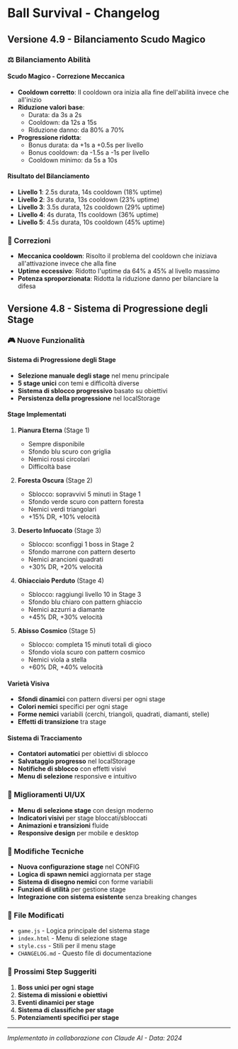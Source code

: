 # Ball Survival - Changelog

## Versione 4.9 - Bilanciamento Scudo Magico

### ⚖️ Bilanciamento Abilità

#### Scudo Magico - Correzione Meccanica
- **Cooldown corretto**: Il cooldown ora inizia alla fine dell'abilità invece che all'inizio
- **Riduzione valori base**:
  - Durata: da 3s a 2s
  - Cooldown: da 12s a 15s  
  - Riduzione danno: da 80% a 70%
- **Progressione ridotta**:
  - Bonus durata: da +1s a +0.5s per livello
  - Bonus cooldown: da -1.5s a -1s per livello
  - Cooldown minimo: da 5s a 10s

#### Risultato del Bilanciamento
- **Livello 1**: 2.5s durata, 14s cooldown (18% uptime)
- **Livello 2**: 3s durata, 13s cooldown (23% uptime)  
- **Livello 3**: 3.5s durata, 12s cooldown (29% uptime)
- **Livello 4**: 4s durata, 11s cooldown (36% uptime)
- **Livello 5**: 4.5s durata, 10s cooldown (45% uptime)

### 🐛 Correzioni
- **Meccanica cooldown**: Risolto il problema del cooldown che iniziava all'attivazione invece che alla fine
- **Uptime eccessivo**: Ridotto l'uptime da 64% a 45% al livello massimo
- **Potenza sproporzionata**: Ridotta la riduzione danno per bilanciare la difesa

## Versione 4.8 - Sistema di Progressione degli Stage

### 🎮 Nuove Funzionalità

#### Sistema di Progressione degli Stage
- **Selezione manuale degli stage** nel menu principale
- **5 stage unici** con temi e difficoltà diverse
- **Sistema di sblocco progressivo** basato su obiettivi
- **Persistenza della progressione** nel localStorage

#### Stage Implementati
1. **Pianura Eterna** (Stage 1)
   - Sempre disponibile
   - Sfondo blu scuro con griglia
   - Nemici rossi circolari
   - Difficoltà base

2. **Foresta Oscura** (Stage 2)
   - Sblocco: sopravvivi 5 minuti in Stage 1
   - Sfondo verde scuro con pattern foresta
   - Nemici verdi triangolari
   - +15% DR, +10% velocità

3. **Deserto Infuocato** (Stage 3)
   - Sblocco: sconfiggi 1 boss in Stage 2
   - Sfondo marrone con pattern deserto
   - Nemici arancioni quadrati
   - +30% DR, +20% velocità

4. **Ghiacciaio Perduto** (Stage 4)
   - Sblocco: raggiungi livello 10 in Stage 3
   - Sfondo blu chiaro con pattern ghiaccio
   - Nemici azzurri a diamante
   - +45% DR, +30% velocità

5. **Abisso Cosmico** (Stage 5)
   - Sblocco: completa 15 minuti totali di gioco
   - Sfondo viola scuro con pattern cosmico
   - Nemici viola a stella
   - +60% DR, +40% velocità

#### Varietà Visiva
- **Sfondi dinamici** con pattern diversi per ogni stage
- **Colori nemici** specifici per ogni stage
- **Forme nemici** variabili (cerchi, triangoli, quadrati, diamanti, stelle)
- **Effetti di transizione** tra stage

#### Sistema di Tracciamento
- **Contatori automatici** per obiettivi di sblocco
- **Salvataggio progresso** nel localStorage
- **Notifiche di sblocco** con effetti visivi
- **Menu di selezione** responsive e intuitivo

### 🎨 Miglioramenti UI/UX
- **Menu di selezione stage** con design moderno
- **Indicatori visivi** per stage bloccati/sbloccati
- **Animazioni e transizioni** fluide
- **Responsive design** per mobile e desktop

### 🔧 Modifiche Tecniche
- **Nuova configurazione stage** nel CONFIG
- **Logica di spawn nemici** aggiornata per stage
- **Sistema di disegno nemici** con forme variabili
- **Funzioni di utilità** per gestione stage
- **Integrazione con sistema esistente** senza breaking changes

### 📁 File Modificati
- `game.js` - Logica principale del sistema stage
- `index.html` - Menu di selezione stage
- `style.css` - Stili per il menu stage
- `CHANGELOG.md` - Questo file di documentazione

### 🚀 Prossimi Step Suggeriti
1. **Boss unici per ogni stage**
2. **Sistema di missioni e obiettivi**
3. **Eventi dinamici per stage**
4. **Sistema di classifiche per stage**
5. **Potenziamenti specifici per stage**

---
*Implementato in collaborazione con Claude AI - Data: 2024* 